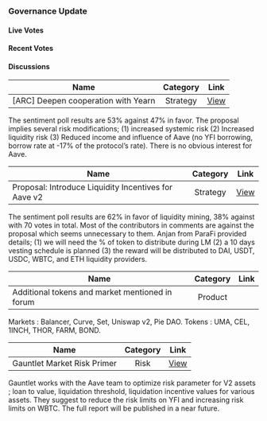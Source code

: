 ### Governance Update

#### Live Votes

#### Recent Votes

#### Discussions

| Name          | Category      | Link   |
| ------------- |:-------------:| :-----:|
| [ARC] Deepen cooperation with Yearn | Strategy | [View](https://governance.aave.com/t/arc-deepen-cooperation-with-yearn/2831) |

The sentiment poll results are 53% against 47% in favor. The proposal implies several risk modifications; (1) increased systemic risk (2) Increased liquidity risk (3) Reduced income and influence of Aave (no YFI borrowing, borrow rate at -17% of the protocol’s rate).
There is no obvious interest for Aave.

| Name          | Category      | Link   |
| ------------- |:-------------:| :-----:|
| Proposal: Introduce Liquidity Incentives for Aave v2 | Strategy | [View](https://governance.aave.com/t/proposal-introduce-liquidity-incentives-for-aave-v2/2340/27) |

The sentiment poll results are 62% in favor of liquidity mining, 38% against with 70 votes in total. Most of the contributors in comments are against the proposal which seems unnecessary to them.
Anjan from ParaFi provided details; (1) we will need the % of token to distribute during LM (2) a 10 days vesting schedule is planned (3) the reward will be distributed to DAI, USDT, USDC, WBTC, and ETH liquidity providers.

| Name          | Category      | Link   |
| ------------- |:-------------:| :-----:|
| Additional tokens and market mentioned in forum | Product | 

Markets : Balancer, Curve, Set, Uniswap v2, Pie DAO.
Tokens : UMA, CEL, 1INCH, THOR, FARM, BOND.

| Name          | Category      | Link   |
| ------------- |:-------------:| :-----:|
| Gauntlet Market Risk Primer | Risk | [View](https://governance.aave.com/t/gauntlet-market-risk-primer/2097) |

Gauntlet works with the Aave team to optimize risk parameter for V2 assets ; loan to value, liquidation threshold, liquidation incentive values for various assets.
They suggest to reduce the risk limits on YFI and increasing risk limits on WBTC. The full report will be published in a near future. 
